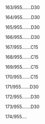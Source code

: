 163/955.......D30 


164/955.......D30 


165/955.......D30 


166/955.......D30 


167/955.......C15 


168/955.......C15 


169/955.......C15 


170/955.......C15 


171/955.......D30 


172/955.......D30 


173/955.......D30 


174/955.... 

